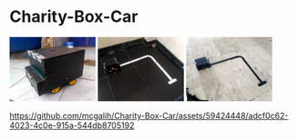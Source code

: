 # Charity-Box-Car

<img src="img/device.jpg" title="device" width="30%"> <img src="img/black-tile.jpg" title="Black Tile" width="30%"> <img src="img/white-tile.jpg" title="White Tile" width="30%">

https://github.com/mcgalih/Charity-Box-Car/assets/59424448/adcf0c62-4023-4c0e-915a-544db8705192
